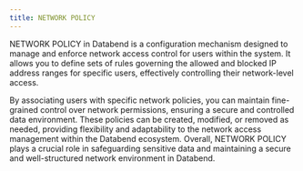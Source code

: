 ```yaml
---
title: NETWORK POLICY
---
```


NETWORK POLICY in Databend is a configuration mechanism designed to manage and enforce network access control for users within the system. It allows you to define sets of rules governing the allowed and blocked IP address ranges for specific users, effectively controlling their network-level access. 

By associating users with specific network policies, you can maintain fine-grained control over network permissions, ensuring a secure and controlled data environment. These policies can be created, modified, or removed as needed, providing flexibility and adaptability to the network access management within the Databend ecosystem. Overall, NETWORK POLICY plays a crucial role in safeguarding sensitive data and maintaining a secure and well-structured network environment in Databend.